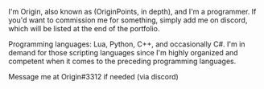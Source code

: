 I'm Origin, also known as (OriginPoints, in depth), and I'm a programmer.
If you'd want to commission me for something, simply add me on discord, which will be listed at the end of the portfolio.

Programming languages: Lua, Python, C++, and occasionally C#. 
I'm in demand for those scripting languages since I'm highly organized and competent when it comes to the preceding programming languages.

Message me at Origin#3312 if needed (via discord)

